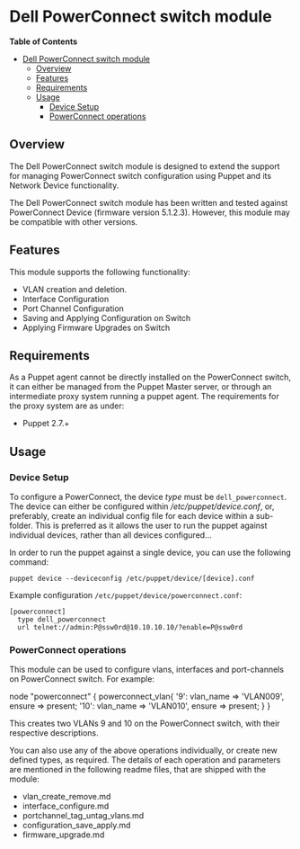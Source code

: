 # Dell PowerConnect switch module

**Table of Contents**

- [Dell PowerConnect switch module](#Dell-PowerConnect-switch-module)
	- [Overview](#overview)
	- [Features](#features)
	- [Requirements](#requirements)
	- [Usage](#usage)
		- [Device Setup](#device-setup)
		- [PowerConnect operations](#PowerConnect-operations)

## Overview
The Dell PowerConnect switch module is designed to extend the support for managing PowerConnect switch configuration using Puppet and its Network Device functionality.

The Dell PowerConnect switch module has been written and tested against PowerConnect Device (firmware version 5.1.2.3). 
However, this module may be compatible with other versions.

## Features
This module supports the following functionality:

 * VLAN creation and deletion.
 * Interface Configuration
 * Port Channel Configuration
 * Saving and Applying Configuration on Switch
 * Applying Firmware Upgrades on Switch

## Requirements
As a Puppet agent cannot be directly installed on the PowerConnect switch, it can either be managed from the Puppet Master server,
or through an intermediate proxy system running a puppet agent. The requirements for the proxy system are as under:

 * Puppet 2.7.+

## Usage

### Device Setup
To configure a PowerConnect, the device *type* must be `dell_powerconnect`.
The device can either be configured within */etc/puppet/device.conf*, or, preferably, create an individual config file for each device within a sub-folder.
This is preferred as it allows the user to run the puppet against individual devices, rather than all devices configured...

In order to run the puppet against a single device, you can use the following command:

    puppet device --deviceconfig /etc/puppet/device/[device].conf

Example configuration `/etc/puppet/device/powerconnect.conf`:

    [powerconnect]
      type dell_powerconnect
      url telnet://admin:P@ssw0rd@10.10.10.10/?enable=P@ssw0rd

### PowerConnect operations
This module can be used to configure vlans, interfaces and port-channels on PowerConnect switch.
For example: 


node "powerconnect" {
	powerconnect_vlan{
		'9':
			vlan_name => 'VLAN009',
			ensure => present;
		'10':
			vlan_name => 'VLAN010',
			ensure => present;
	}
}

This creates two VLANs 9 and 10 on the PowerConnect switch, with their respective descriptions.

You can also use any of the above operations individually, or create new defined types, as required. The details of each operation and parameters 
are mentioned in the following readme files, that are shipped with the module:

  - vlan_create_remove.md
  - interface_configure.md
  - portchannel_tag_untag_vlans.md
  - configuration_save_apply.md
  - firmware_upgrade.md

